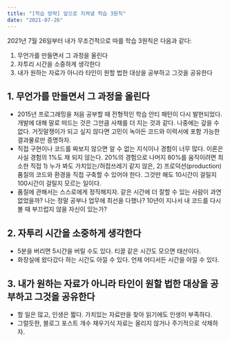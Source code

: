 ```yaml
---
title: "[학습 방략] 앞으로 지켜낼 학습 3원칙"
date: "2021-07-26"
---
```


2021년 7월 26일부터 내가 무조건적으로 따를 학습 3원칙은 다음과 같다:

1. 무언가를 만들면서 그 과정을 올린다
2. 자투리 시간을 소중하게 생각한다
3. 내가 원하는 자료가 아니라 타인이 원할 법한 대상을 공부하고 그것을 공유한다

## 1. 무언가를 만들면서 그 과정을 올린다

- 2015년 프로그래밍을 처음 공부할 때 전형적인 학습 안티 패턴이 다시 발현되었다. 개발에 대해 말로 떠드는 것은 그만큼 사채를 더 지는 것과 같다. 나중에는 갚을 수 없다. 거짓말쟁이가 되고 싶지 않다면 고민이 녹아든 코드와 이력서에 포함 가능한 결과물로만 증명하자.
- 직접 구현이나 코드를 짜보지 않으면 알 수 없는 지식이나 경험이 너무 많다. 이론은 사실 경험의 1%도 채 되지 않는다. 20%의 경험으로 나머지 80%를 움직이려면 최소한 직접 1) 누가 봐도 가치있는/허접쓰레기 같지 않은, 2) 프로덕션(production) 품질의 코드와 환경을 직접 구축할 수 있어야 한다. 그것만 해도 10시간이 걸릴지 100시간이 걸릴지 모르는 일이다.
- 품질에 관해서는 스스로에게 정직해지자. 같은 시간에 더 잘할 수 있는 사람이 과연 없었을까? 나는 정말 공부나 업무에 최선을 다했나? 10년이 지나서 내 코드를 다시 볼 때 부끄럽지 않을 자신이 있는가?

## 2. 자투리 시간을 소중하게 생각한다

- 5분을 버리면 5시간을 버릴 수도 있다. 티끌 같은 시간도 모으면 태산이다.
- 화장실에 왔다갔다 하는 시간도 아낄 수 있다. 언제 어디서든 시간을 아낄 수 있다.

## 3. 내가 원하는 자료가 아니라 타인이 원할 법한 대상을 공부하고 그것을 공유한다

- 할 일은 많고, 인생은 짧다. 가치있는 자료만을 찾아 읽기에도 인생이 부족하다.
- 그럴듯한, 블로그 포스트 개수 채우기식 자료는 올리지 않거나 주기적으로 삭제하자.

